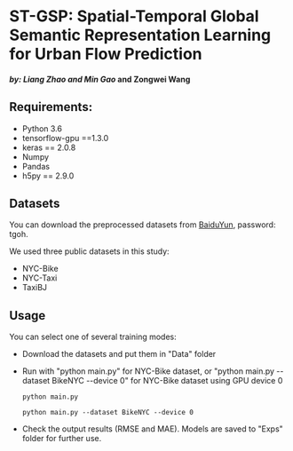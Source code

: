 # ST-GSP: Spatial-Temporal Global Semantic Representation Learning for Urban Flow Prediction 
#### *by: Liang Zhao and Min Gao* and Zongwei Wang


## Requirements:
- Python 3.6
- tensorflow-gpu ==1.3.0
- keras == 2.0.8
- Numpy
- Pandas
- h5py == 2.9.0

## Datasets
You can download the preprocessed datasets from [BaiduYun](https://pan.baidu.com/s/1zeXvNfDu1BbDvgqcC7HupQ), password: tgoh. 

We used three public datasets in this study:
- NYC-Bike
- NYC-Taxi
- TaxiBJ

## Usage 
You can select one of several training modes:
 - Download the datasets and put them in "Data" folder

 - Run with "python main.py" for NYC-Bike dataset, or "python main.py --dataset BikeNYC --device 0" for NYC-Bike dataset using GPU device 0

   ```
   python main.py
   ```

   ```
   python main.py --dataset BikeNYC --device 0
   ```

 - Check the output results (RMSE and MAE). Models are saved to "Exps" folder for further use.